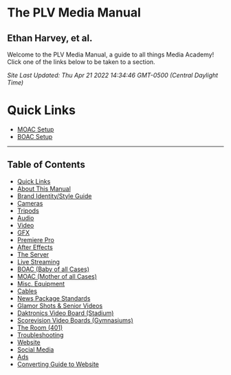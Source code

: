 The PLV Media Manual
====================

Ethan Harvey, et al.
--------------------

Welcome to the PLV Media Manual, a guide to all things Media Academy! Click one of the links below to be taken to a section.

_Site Last Updated: Thu Apr 21 2022 14:34:46 GMT-0500 (Central Daylight Time)_

Quick Links
===========

*   [MOAC Setup](h.saa8t5379qfj#setting-up-in-practice)
*   [BOAC Setup](h.kwhq4y8y0apo#setting-up-during-a-stream)

* * *

Table of Contents
-----------------

*   [Quick Links](h.unlme81q7eh1)
*   [About This Manual](h.sfpaor8716uz)
*   [Brand Identity/Style Guide](h.7bmai9pwkh9p)
*   [Cameras](h.1tcdkup64r9g)
*   [Tripods](h.yuhtzim30a4)
*   [Audio](h.brk2alorp35y)
*   [Video](h.kkjzqxsoomxx)
*   [GFX](h.ndtjbu9g0o6e)
*   [Premiere Pro](h.1mhv4uau4noj)
*   [After Effects](h.deagn8ol99gl)
*   [The Server](h.f4nxr635jhly)
*   [Live Streaming](h.k6vpdgk5q6kp)
*   [BOAC (Baby of all Cases)](h.kwhq4y8y0apo)
*   [MOAC (Mother of all Cases)](h.saa8t5379qfj)
*   [Misc. Equipment](h.fglkqcvgontl)
*   [Cables](h.b016uhh7d2sk)
*   [News Package Standards](h.rt9rd1pho1ok)
*   [Glamor Shots & Senior Videos](h.bwxncdkp2zp3)
*   [Daktronics Video Board (Stadium)](h.mp2wk13ytfu)
*   [Scorevision Video Boards (Gymnasiums)](h.8gojh3spy7id)
*   [The Room (401)](h.x7cwwn36er8m)
*   [Troubleshooting](h.g2ud8d4rvknq)
*   [Website](h.2d4hxuidis1p)
*   [Social Media](h.hhog2pau3l76)
*   [Ads](h.obmntodpl9hy)
*   [Converting Guide to Website](h.h784fl6ko7fn)